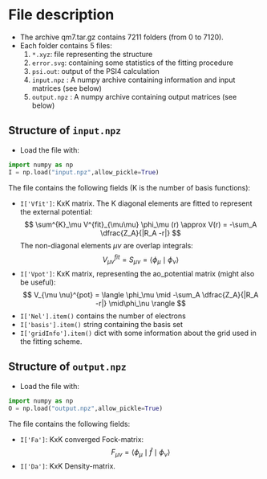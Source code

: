 # File description

- The archive qm7.tar.gz contains 7211 folders (from 0 to 7120). 
- Each folder contains 5 files:
    1. ``*.xyz``: file representing the structure
    2. ``error.svg``: containing some statistics of the fitting procedure 
    3. ``psi.out``: output of the PSI4 calculation 
    4. ``input.npz`` : A numpy archive containing information and input matrices (see below)
    5. ``output.npz`` : A numpy archive containing output matrices (see below)

## Structure of ``input.npz``
- Load the file with:
```python
import numpy as np
I = np.load("input.npz",allow_pickle=True)
```
The file contains the following fields (K is the number of basis functions):
- ``I['Vfit']``: KxK matrix. The K diagonal elements are fitted to represent the external potential:
$$
    \sum^{K}_\mu V^{fit}_{\mu\mu} \phi_\mu (r) \approx V(r) = -\sum_A \dfrac{Z_A}{|R_A -r|}
$$
The non-diagonal elements $\mu \nu$ are overlap integrals:
$$
    V^{fit}_{\mu \nu} = S_{\mu \nu} = \langle \phi_\mu \mid \phi_\nu \rangle
$$
- ``I['Vpot']``: KxK matrix, representing the ao_potential matrix (might also be useful):
$$
 V_{\mu \nu}^{pot} = \langle \phi_\mu \mid -\sum_A \dfrac{Z_A}{|R_A -r|} \mid\phi_\nu \rangle
$$
- ``I['Nel'].item()`` contains the number of electrons
- ``I['basis'].item()`` string containing the basis set
- ``I['gridInfo'].item()`` dict with some information about the grid used in the fitting scheme.


## Structure of ``output.npz``
- Load the file with:
```python
import numpy as np
O = np.load("output.npz",allow_pickle=True)
```
The file contains the following fields:
- ``I['Fa']``: KxK converged Fock-matrix:
$$
F_{\mu \nu } = \langle \phi_\mu \mid \hat{f} \mid\phi_\nu \rangle
 $$
- ``I['Da']``: KxK Density-matrix.